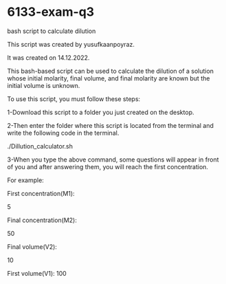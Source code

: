 # 6133-exam-q3
bash script to calculate dilution

This script was created by yusufkaanpoyraz.

It was created on 14.12.2022.

This bash-based script can be used to calculate the dilution of a solution whose initial molarity, final volume, and final molarity are known but the initial volume is unknown.

To use this script, you must follow these steps:

1-Download this script to a folder you just created on the desktop.

2-Then enter the folder where this script is located from the terminal and write the following code in the terminal.

./Dillution_calculator.sh

3-When you type the above command, some questions will appear in front of you and after answering them, you will reach the first concentration.

For example:

First concentration(M1):

5

Final concentration(M2):

50

Final volume(V2):

10

First volume(V1): 100
